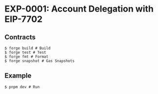 # EXP-0001: Account Delegation with EIP-7702

## Contracts

```shell
$ forge build # Build
$ forge test # Test
$ forge fmt # Format
$ forge snapshot # Gas Snapshots
```

## Example

```shell
$ pnpm dev # Run
```